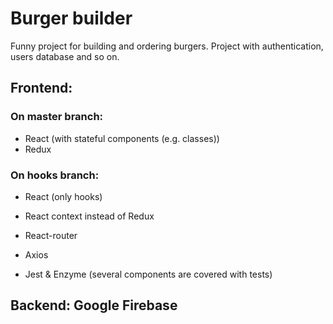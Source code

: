 # Burger builder
Funny project for building and ordering burgers. Project with authentication, users database and so on.

## Frontend:<br>
### On master branch:
  - React (with stateful components (e.g. classes))
  - Redux
### On hooks branch:<br>
  - React (only hooks)
  - React context instead of Redux

- React-router
- Axios
- Jest & Enzyme (several components are covered with tests)

## Backend: Google Firebase
